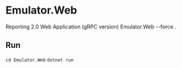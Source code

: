 # Emulator.Web 
Reporting 2.0 Web Application (gRPC version) Emulator.Web  --force
.  
## Run 
`cd Emulator.Web` 
`dotnet run` 
